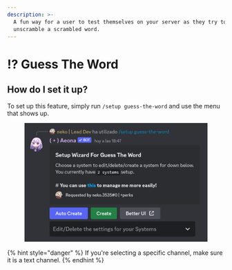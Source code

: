 ```yaml
---
description: >-
  A fun way for a user to test themselves on your server as they try to
  unscramble a scrambled word.
---
```


# ⁉ Guess The Word

## How do I set it up?

To set up this feature, simply run `/setup guess-the-word` and use the menu that shows up.

<figure><img src="../../.gitbook/assets/image (4) (1).png" alt="" width="563"><figcaption></figcaption></figure>

{% hint style="danger" %}
If you're selecting a specific channel, make sure it is a text channel.
{% endhint %}
